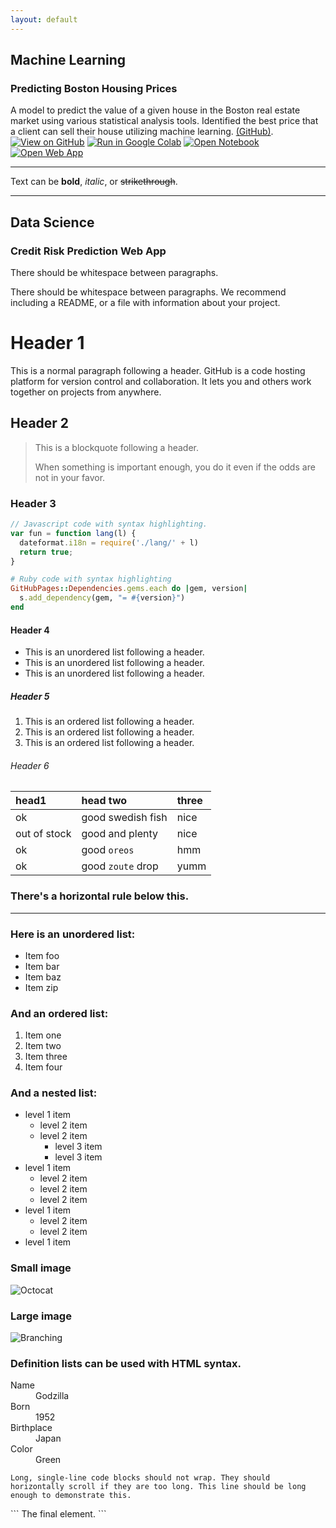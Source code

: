 ```yaml
---
layout: default
---
```


## Machine Learning
### Predicting Boston Housing Prices 
A model to predict the value of a given house in the Boston real estate market using various statistical analysis tools. Identified the best price that a client can sell their house utilizing machine learning. [(GitHub)](https://github.com/alex-coch/alex-coch.github.io/blob/main/boston_housing/). 
[![View on GitHub](https://img.shields.io/badge/GitHub-View_on_GitHub-blue?logo=GitHub)](https://github.com/alex-coch/alex-coch.github.io/blob/main/boston_housing/)
[![Run in Google Colab](https://img.shields.io/badge/Colab-Run_in_Google_Colab-blue?logo=Google&logoColor=FDBA18)](https://githubtocolab.com/alex-coch/alex-coch.github.io/blob/main/boston_housing/boston_housing.ipynb)
[![Open Notebook](https://img.shields.io/badge/Jupyter-Open_Notebook-blue?logo=Jupyter)](https://githubtocolab.com/alex-coch/alex-coch.github.io/blob/main/boston_housing/boston_housing.html)
[![Open Web App](https://img.shields.io/badge/Heroku-Open_Web_App-blue?logo=Heroku)](.)

---































Text can be **bold**, _italic_, or ~~strikethrough~~.

---
## Data Science
### Credit Risk Prediction Web App



There should be whitespace between paragraphs.

There should be whitespace between paragraphs. We recommend including a README, or a file with information about your project.

# Header 1

This is a normal paragraph following a header. GitHub is a code hosting platform for version control and collaboration. It lets you and others work together on projects from anywhere.

## Header 2

> This is a blockquote following a header.
>
> When something is important enough, you do it even if the odds are not in your favor.

### Header 3

```js
// Javascript code with syntax highlighting.
var fun = function lang(l) {
  dateformat.i18n = require('./lang/' + l)
  return true;
}
```

```ruby
# Ruby code with syntax highlighting
GitHubPages::Dependencies.gems.each do |gem, version|
  s.add_dependency(gem, "= #{version}")
end
```

#### Header 4

*   This is an unordered list following a header.
*   This is an unordered list following a header.
*   This is an unordered list following a header.

##### Header 5

1.  This is an ordered list following a header.
2.  This is an ordered list following a header.
3.  This is an ordered list following a header.

###### Header 6

| head1        | head two          | three |
|:-------------|:------------------|:------|
| ok           | good swedish fish | nice  |
| out of stock | good and plenty   | nice  |
| ok           | good `oreos`      | hmm   |
| ok           | good `zoute` drop | yumm  |

### There's a horizontal rule below this.

* * *

### Here is an unordered list:

*   Item foo
*   Item bar
*   Item baz
*   Item zip

### And an ordered list:

1.  Item one
1.  Item two
1.  Item three
1.  Item four

### And a nested list:

- level 1 item
  - level 2 item
  - level 2 item
    - level 3 item
    - level 3 item
- level 1 item
  - level 2 item
  - level 2 item
  - level 2 item
- level 1 item
  - level 2 item
  - level 2 item
- level 1 item

### Small image

![Octocat](https://github.githubassets.com/images/icons/emoji/octocat.png)

### Large image

![Branching](https://guides.github.com/activities/hello-world/branching.png)


### Definition lists can be used with HTML syntax.

<dl>
<dt>Name</dt>
<dd>Godzilla</dd>
<dt>Born</dt>
<dd>1952</dd>
<dt>Birthplace</dt>
<dd>Japan</dd>
<dt>Color</dt>
<dd>Green</dd>
</dl>

```
Long, single-line code blocks should not wrap. They should horizontally scroll if they are too long. This line should be long enough to demonstrate this.
```
<p><a name="bottom"></a></p>
```
The final element.
```
